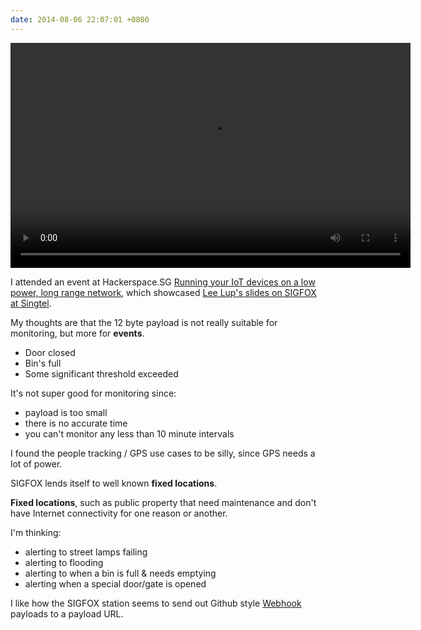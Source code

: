```yaml
---
date: 2014-08-06 22:07:01 +0800
---
```


<video controls width=640 height=360>
<source src=http://r2d2.webconverger.org/2014-08-06/sigfox-impressions.mp4 type=video/mp4>
</video>

I attended an event at Hackerspace.SG [Running your IoT devices on a low power,
long range network](https://www.facebook.com/events/1512203065680395/), which
showcased [Lee Lup's slides on SIGFOX at
Singtel](https://docs.google.com/file/d/0B_0snazaPutfQnRrLVNiaGp0ajA/).

My thoughts are that the 12 byte payload is not really suitable for monitoring, but more for **events**.

* Door closed
* Bin's full
* Some significant threshold exceeded

It's not super good for monitoring since:

* payload is too small
* there is no accurate time
* you can't monitor any less than 10 minute intervals

I found the people tracking / GPS use cases to be silly, since GPS needs a lot of power.

SIGFOX lends itself to well known **fixed locations**.

**Fixed locations**, such as public property that need maintenance and don't
have Internet connectivity for one reason or another.

I'm thinking:

* alerting to street lamps failing
* alerting to flooding
* alerting to when a bin is full & needs emptying
* alerting when a special door/gate is opened

I like how the SIGFOX station seems to send out Github style
[Webhook](https://developer.github.com/webhooks/) payloads to a payload URL.
